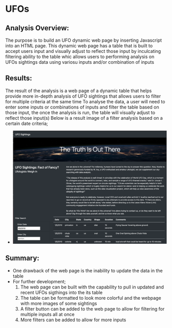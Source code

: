 # UFOs

## Analysis Overview:
The purpose is to build an UFO dynamic web page by inserting Javascript into an HTML page. This dynamic web page has a table that is built to accept users input and visually adjust to reflect those input by inculcating filtering ability to the table whic allows users to performing analysis on UFOs sightings data using variosu inputs and/or combination of inputs

## Results:
The result of the analysis is a web page of a dynamic table that helps provide more in-depth analysis of UFO sightings that allows users to filter for multiple criteria at the same time
To analyse the data, a user will need to enter some inputs or combinations of inputs and filter the table based on those input, the once the analysis is run, the table will visually adjust to reflect those input(s)
Below is a result image of a filter analysis based on a certain date criteria;
- ![Performing_a_search](https://github.com/Omodayo/UFOs/blob/main/static/images/Performing_a_search.png)


## Summary:
* One drawback of the web page is the inability to update the data in the table
* For further development;
  1. The web page can be built with the capability to pull in updated and recent UFOs sigthings into the its table
  2. The table can be formatted to look more colorful and the webpage with more images of some sightings
  3. A filter button can be added to the web page to allow for filtering for multiple inputs all at once
  4. More filters can be added to allow for more inputs
 

